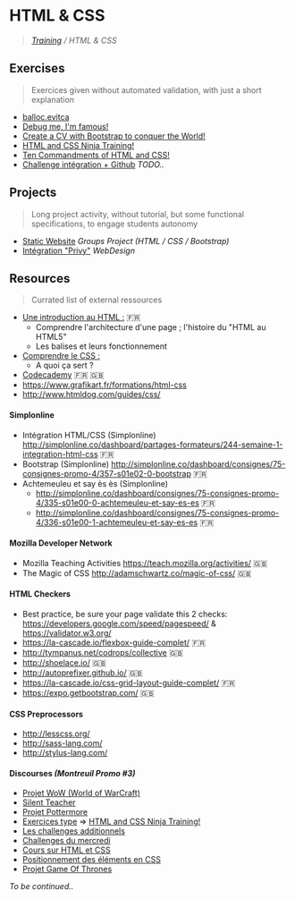 # HTML & CSS

>_[Training](https://github.com/simplonco/training) / HTML & CSS_

## Exercises

> Exercices given without automated validation, with just a short explanation

* [balloc.evitca](https://github.com/simplonco/balloc.evitca)
* [Debug me, I'm famous!](https://github.com/simplonco/Debug-me-I-m-famous)
* [Create a CV with Bootstrap to conquer the World!](https://github.com/simplonco/Create-a-CV-with-Bootstrap-to-conquer-the-World)
* [HTML and CSS Ninja Training!](https://github.com/simplonco/HTML-and-CSS-Ninja-Training)
* [Ten Commandments of HTML and CSS!](https://github.com/simplonco/Ten-Commandments-of-HTML-and-CSS)
* [Challenge intégration + Github](https://github.com/simplonco/htmlcss-challenge-integration) _TODO.._

## Projects

> Long project activity, without tutorial, but some functional specifications, to engage students autonomy

* [Static Website](https://github.com/simplonco/project-static-website) _Groups Project (HTML / CSS / Bootstrap)_
* [Intégration "Privy"](https://github.com/simplonco/project-privy) _WebDesign_

## Resources

> Currated list of external ressources

* [Une introduction au HTML :](https://developer.mozilla.org/fr/docs/Web/Guide/HTML/Introduction) :fr:
  * Comprendre l'architecture d'une page ; l'histoire du "HTML au HTML5"
  * Les balises et leurs fonctionnement
* [Comprendre le CSS :](https://docs.webplatform.org/wiki/css/tutorials)
  * A quoi ça sert ?
* [Codecademy](http://codecademy.com) :fr: :gb:
* https://www.grafikart.fr/formations/html-css
* http://www.htmldog.com/guides/css/

#### Simplonline

* Intégration HTML/CSS (Simplonline)
  http://simplonline.co/dashboard/partages-formateurs/244-semaine-1-integration-html-css :fr:
* Bootstrap (Simplonline)
  http://simplonline.co/dashboard/consignes/75-consignes-promo-4/357-s01e02-0-bootstrap :fr:
* Achtemeuleu et say ès ès (Simplonline)
  * http://simplonline.co/dashboard/consignes/75-consignes-promo-4/335-s01e00-0-achtemeuleu-et-say-es-es :fr:
  * http://simplonline.co/dashboard/consignes/75-consignes-promo-4/336-s01e00-1-achtemeuleu-et-say-es-es :fr:

#### Mozilla Developer Network

* Mozilla Teaching Activities
  https://teach.mozilla.org/activities/ :gb:
* The Magic of CSS
  http://adamschwartz.co/magic-of-css/ :gb:

#### HTML Checkers

* Best practice, be sure your page validate this 2 checks: https://developers.google.com/speed/pagespeed/ & https://validator.w3.org/
* https://la-cascade.io/flexbox-guide-complet/ :fr:
* http://tympanus.net/codrops/collective :gb:
* http://shoelace.io/ :gb:
* http://autoprefixer.github.io/ :gb:
* https://la-cascade.io/css-grid-layout-guide-complet/ :fr:
* https://expo.getbootstrap.com/ :gb:

#### CSS Preprocessors

* http://lesscss.org/
* http://sass-lang.com/
* http://stylus-lang.com/

#### Discourses _(Montreuil Promo #3)_

* [Projet WoW (World of WarCraft)](http://discourse.simplon.co/t/projet-wow-world-of-warcraft/117)
* [Silent Teacher](http://discourse.simplon.co/t/silent-teacher/116)
* [Projet Pottermore](http://discourse.simplon.co/t/projet-pottermore/118)
* [Exercices type](http://discourse.simplon.co/t/exercices-type/121) => [HTML and CSS Ninja Training!](https://github.com/simplonco/HTML-and-CSS-Ninja-Training)
* [Les challenges additionnels](http://discourse.simplon.co/t/les-challenges-additionnels/61)
* [Challenges du mercredi](http://discourse.simplon.co/t/challenges-du-mercredi/60)
* [Cours sur HTML et CSS](http://discourse.simplon.co/t/cours-sur-html-et-css/33)
* [Positionnement des éléments en CSS](http://discourse.simplon.co/t/positionnement-des-elements-en-css/35)
* [Projet Game Of Thrones](http://discourse.simplon.co/t/projet-game-of-thrones/119)

_To be continued.._

